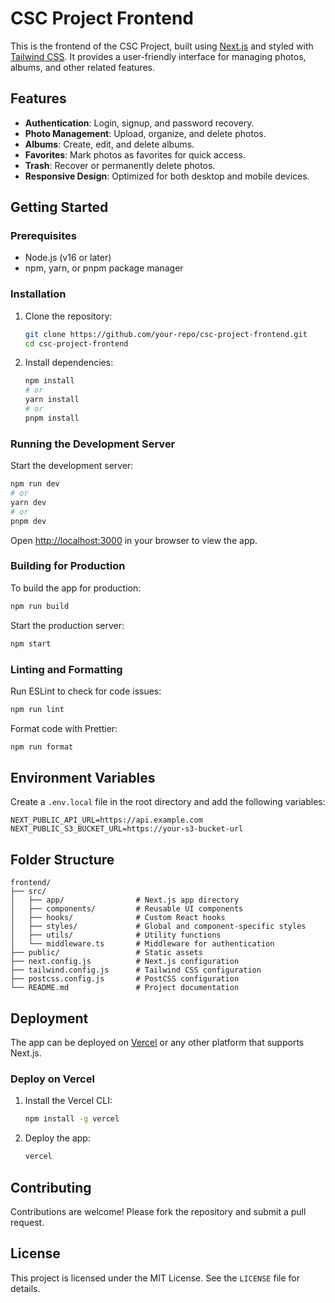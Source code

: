 # CSC Project Frontend

This is the frontend of the CSC Project, built using [Next.js](https://nextjs.org) and styled with [Tailwind CSS](https://tailwindcss.com). It provides a user-friendly interface for managing photos, albums, and other related features.

## Features

- **Authentication**: Login, signup, and password recovery.
- **Photo Management**: Upload, organize, and delete photos.
- **Albums**: Create, edit, and delete albums.
- **Favorites**: Mark photos as favorites for quick access.
- **Trash**: Recover or permanently delete photos.
- **Responsive Design**: Optimized for both desktop and mobile devices.

## Getting Started

### Prerequisites

- Node.js (v16 or later)
- npm, yarn, or pnpm package manager

### Installation

1. Clone the repository:
   ```bash
   git clone https://github.com/your-repo/csc-project-frontend.git
   cd csc-project-frontend
   ```

2. Install dependencies:
   ```bash
   npm install
   # or
   yarn install
   # or
   pnpm install
   ```

### Running the Development Server

Start the development server:
```bash
npm run dev
# or
yarn dev
# or
pnpm dev
```

Open [http://localhost:3000](http://localhost:3000) in your browser to view the app.

### Building for Production

To build the app for production:
```bash
npm run build
```

Start the production server:
```bash
npm start
```

### Linting and Formatting

Run ESLint to check for code issues:
```bash
npm run lint
```

Format code with Prettier:
```bash
npm run format
```

## Environment Variables

Create a `.env.local` file in the root directory and add the following variables:

```env
NEXT_PUBLIC_API_URL=https://api.example.com
NEXT_PUBLIC_S3_BUCKET_URL=https://your-s3-bucket-url
```

## Folder Structure

```
frontend/
├── src/
│   ├── app/                # Next.js app directory
│   ├── components/         # Reusable UI components
│   ├── hooks/              # Custom React hooks
│   ├── styles/             # Global and component-specific styles
│   ├── utils/              # Utility functions
│   └── middleware.ts       # Middleware for authentication
├── public/                 # Static assets
├── next.config.js          # Next.js configuration
├── tailwind.config.js      # Tailwind CSS configuration
├── postcss.config.js       # PostCSS configuration
└── README.md               # Project documentation
```

## Deployment

The app can be deployed on [Vercel](https://vercel.com) or any other platform that supports Next.js.

### Deploy on Vercel

1. Install the Vercel CLI:
   ```bash
   npm install -g vercel
   ```

2. Deploy the app:
   ```bash
   vercel
   ```

## Contributing

Contributions are welcome! Please fork the repository and submit a pull request.

## License

This project is licensed under the MIT License. See the `LICENSE` file for details.
